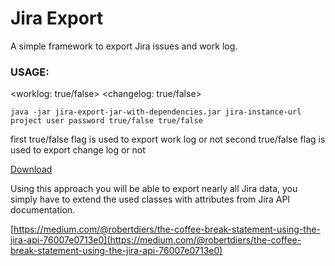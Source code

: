 # Jira Export

A simple framework to export Jira issues and work log.

### USAGE:
<jira-instance-url> <project> <user> <password> <worklog: true/false> <changelog: true/false>

```shell
java -jar jira-export-jar-with-dependencies.jar jira-instance-url project user password true/false true/false
```

first true/false flag is used to export work log or not
second true/false flag is used to export change log or not

[Download](target/jira-export-jar-with-dependencies.jar)

Using this approach you will be able to export nearly all Jira data, you simply have to extend the used classes with attributes from Jira API documentation.


[https://medium.com/@robertdiers/the-coffee-break-statement-using-the-jira-api-76007e0713e0](https://medium.com/@robertdiers/the-coffee-break-statement-using-the-jira-api-76007e0713e0)

